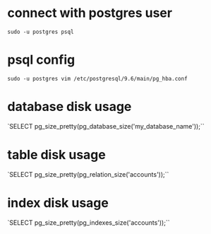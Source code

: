 
# connect with postgres user
`sudo -u postgres psql`

# psql config
`sudo -u postgres vim /etc/postgresql/9.6/main/pg_hba.conf`

# database disk usage
`SELECT pg_size_pretty(pg_database_size('my_database_name'));``

# table disk usage
`SELECT pg_size_pretty(pg_relation_size('accounts'));``

# index disk usage
`SELECT pg_size_pretty(pg_indexes_size('accounts'));``
